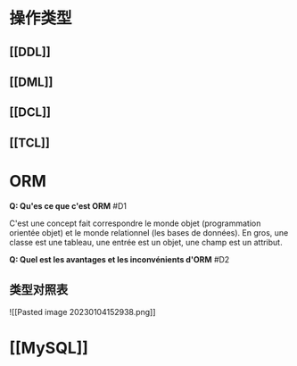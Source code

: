 
# 操作类型

## [[DDL]]

## [[DML]]

## [[DCL]]

## [[TCL]]

# ORM

**Q: Qu'es ce que c'est ORM** #D1 

C'est une concept fait correspondre le monde objet (programmation orientée objet) et le monde relationnel (les bases de données). En gros, une classe est une tableau, une entrée est un objet, une champ est un attribut.

**Q: Quel est les avantages et les inconvénients d'ORM** #D2 

## 类型对照表

![[Pasted image 20230104152938.png]]

# [[MySQL]]